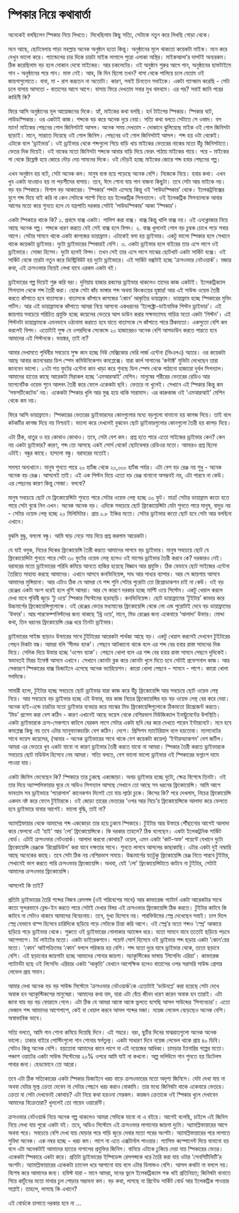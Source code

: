 # স্পিকার নিয়ে কথাবার্তা

অনেকেই বলছিলেন স্পিকার নিয়ে লিখতে। লিখেছিলাম কিছু সত্যি, সেটাকে নতুন করে লিখছি গোড়া থেকে।

মনে আছে, ছোটবেলায় পাড়া মহল্লায় অনেক অনুষ্ঠান হতো কিন্তু। অনুষ্ঠানের মূলে থাকতো কয়েকটা মাইক। মনে করে দেখুন ভালো করে। প্যান্ডেলের চার দিকে চারটা মাইক লাগালে পুরো এলাকা অস্থির। মাইকআলা’র দাপটই অন্যরকম। ঠিক করেছিলাম বড় হলে দোকান দেবো মাইকের। আর চকলেটের।  ওই অনুষ্ঠান শুরুর আগে গান, অনুষ্ঠানের হাফটাইমে গান - অনুষ্ঠানের পরে গান। মাফ নেই। আহ, কি দিন ছিলো তখন? বাসা থেকে পালিয়ে চলে যেতাম ওই জায়গাগুলোতে। বাবা, মা - রাগ করতেন না অতোটা। কারণ, সবাই চিনতেন সবাইকে। একটা গ্যান্জাম করেছি - সেটা চলে বাসায় আসতো - বাতাসের আগে আগে। বাসায় ফিরে দেখতাম সবার মুখ থমথমে। এর পর? সবাই জানি পরের কাহিনী কি?

ফিরে আসি অনুষ্ঠানের মূল আয়োজনের দিকে। হ্যাঁ, মাইকের কথা বলছি। হর্ন টাইপের স্পিকার।  স্পিকার বটে, লাউডস্পিকার। ওর একটাই কাজ। শব্দকে বড় করে অনেক দুরে নেয়া। সত্যি কথা বলতে সেটাতে সে ওস্তাদ। বস ম্যান! মাইকের পেছনের গোল জিনিসটাই আসল। অনেক সময় দেখতাম - দোকানে ঝুলিয়েছে মাইক ওই গোল জিনিসটা ছাড়াই। মানে, সারাতে দিয়েছে ওই গোল জিনিস। পেছনের ওই গোল জিনিসটাই আসল। শব্দ হয় ওটা থেকেই। এটাকে বলে ‘ড্রাইভার’। ওই ড্রাইভার থেকে শব্দগুলো গিয়ে বাড়ি খায় মাইকের ভেতরের নাকের মতো উঁচু জিনিসটাতে। ভেতর দিক দিয়েই। ওই নাকের মতো জিনিসটা শব্দকে আবার বাড়ি দিয়ে ফেরৎ পাঠায় মাইকের গায়ে। পরে - মাইকের গা থেকে রিফ্লেক্ট হয়ে জোরে দৌড় দেয় সামনের দিকে। ওই দৌড়ই হচ্ছে মাইকের জোরে শব্দ হবার পেছনের গল্প।    

এখন অনুষ্ঠান হয় বটে, সেটা অনেক কম। মানুষ ব্যস্ত হয়ে পড়েছে অনেক বেশি। নিজেকে নিয়ে। হবার কথা। এখন খুব একটা যাওয়াও হয় না পড়শীদের বাসায়। তবে, ঈদে শোনা যায় গান বাজনা কিছুটা। তবে সেটা আর মাইকে নয়।  বড় বড় স্পিকারে। বিশাল বড় আকারের। ‘স্পিকার’ শব্দটা এসেছে কিন্তু ওই ‘লাউডস্পিকার’ থেকে। ইলেকট্রনিক্সের যুগে শব্দ দিয়ে যাই করি না কেন সেটাকে পাল্টে নিতে হয় ইলেকট্রিক সিগন্যালে। ওই ইলেকট্রিক সিগন্যালকে আবার আগের মতো করে শুনতে হলে যে যন্ত্রপাতি দরকার সেটাই ‘লাউডস্পিকার’ আকা ‘স্পিকার’।  

একটা স্পিকারে থাকে কি? ১. প্রথমে বাক্স একটা। পালিশ করা বাক্স। বাক্স কিন্তু খালি বাক্স নয়। এই এনক্লোজার নিয়ে আছে অনেক গল্প। শব্দকে ধারণ করতে যেই সেই বাক্স হলে বিপদ। ২. বাক্স খুললেই গোল বড় চুম্বক চোখে পড়ে সবার আগে। সেটার সামনে থাকে একটা কাগজের ডায়াফ্রাম। এটাকেই বলা হয় ড্রাইভার। একটু ভালো স্পিকার হলে সেখানে থাকে কয়েকটা ড্রাইভার। দুটো ড্রাইভারের স্পিকারই বেশি। ৩. একটা ড্রাইভার হলে বাইরের তার এসে লাগে ওই ড্রাইভারে। সোজা হিসেব। দুটো হলেই বিপদ। তখন সেই তার এসে লাগে মাঝের ছোটখাট একটা সার্কিট বক্সে। ওই সার্কিট থেকে তারটা নতুন করে ডিস্ট্রিবিউট হয় দুটো ড্রাইভারে। এই সার্কিট বক্সটাই হচ্ছে ‘ক্রসওভার নেটওয়ার্ক’। মজার কথা, এই ক্রসওভার নিয়েই লেখা যাবে এরকম একটা বই।

ড্রাইভারের গল্প দিয়েই শুরু করি বরং। দুনিয়ায় হাজার রকমের ড্রাইভার থাকলেও তাদের কাজ একটাই। ইলেকট্রিক্যাল সিগন্যাল থেকে শব্দ তৈরী করা। হোক সেটা কাঁচ ভাঙ্গার শব্দ অথবা কিংকংয়ের হুঙ্কার! আর এই সাউন্ড ওয়েভ তৈরী করতে কাঁপাতে হবে বাতাসকে। বাতাসকে কাঁপাবে কাগজের ‘কোন’ আকৃতির  ডায়াফ্রাম। ডায়াফ্রাম হচ্ছে স্পিকারের মুভিং পার্টস। আর এই ডায়াফ্রামকে কাঁপাতে আমরা নিয়ে আসবো একধরনের ‘ইলেক্ট্রো-ডাইনামিক পিস্টন ড্রাইভার’। এই জায়গায় সবচেয়ে পরিচিত প্রযুক্তি হচ্ছে কয়েলের ভেতরে আপ ডাউন করার সক্ষমতাসহ গাড়ির মতো একটা ‘পিস্টন’। এই পিস্টনটা ডায়াফ্রামকে এমনভাবে ওঠানামা করাতে হবে যাতে বাতাসকে সে কাঁপাতে পারে ঠিকমতো। একসুতো বেশি কম করলেই বিপদ। এতোটাই সুক্ষ যে ওপরদিকে সেকেন্ডে ২০ হাজারেরও অনেক বেশি আপডাউন করতে পারতে হবে আমাদের এই পিস্টনকে। ভয়ঙ্কর, তাই না?

আমার দেখামতে পৃথিবীর সবচেয়ে সুক্ষ কান হচ্ছে নিউ মেক্সিকোর ভেরি লার্জ এন্টেনা \(ভিএলএ\) অ্যারে। ওর কয়েকটা আছে আবার ক্যানবেরার ডিপ স্পেস কমিউনিকেশন কমপ্লেক্সে। যারা কার্ল সাগানের ‘কন্টাক্ট’ মুভিটা দেখেছেন তারা জানবেন ভালো। ২৭টা শত ফুটের এন্টেনা কান খাড়া করে শুনছে ডিপ স্পেস থেকে পাঠানো হাজারো দুর্বল সিগন্যাল। আমাদের হাতের কাছে আরেকটা মিরাকল হচ্ছে ‘এমআরআই’ মেশিন। মানুষের শরীরের ভেতরের রেডিও আর ম্যাগনেটিক ওয়েভ শুনে আলবৎ তৈরী করে ফেলে একেকটা ছবি। ভেতরে না খুলেই। সেখানে এই স্পিকার কিন্তু কম ‘সফসটিকেটেড’ নয়। একেকটা স্পিকার খুলি আর মুগ্ধ হয়ে থাকি সারামাস। এর কারুকাজ ওই ‘এমআরআই’ মেশিন থেকে কম নয়।  

ফিরে আসি ডায়াফ্রামে। স্পিকারের ভেতরের ড্রাইভারদের কোনগুলোর মধ্যে বড়গুলো বানানো হয় কাগজ দিয়ে। তাই বলে কটকটির কাগজ দিয়ে নয় নিশ্চয়ই। ভালো করে দেখলেই বুঝবেন ছোট ড্রাইভারগুলোর কোনগুলো তৈরী হয় কাপড় দিয়ে।

এটা ঠিক, ধাতুর ও হয় কোথাও কোথাও। তবে, সেটা বেশ কম। প্রশ্ন হতে পারে এতো সাইজের ড্রাইভার কেন? কেন নয় একটা ড্রাইভার? কারণ, শব্দ তো আসছে একই সোর্স থেকে! ছোটবেলার রেডিওর মতো। আমারও প্রশ্ন ছিলো এটাই। বন্ধুর কাছে। হাসলো বন্ধু। বরাবরের মতোই।

সমস্যা অন্যখানে। মানুষ শুনতে পারে ২০ হার্টজ থেকে ২০,০০০ হার্টজ পর্যন্ত। এটা বেশ বড় রেঞ্জ নয় শুধু - অনেক অনেক বড় রেঞ্জ। আসলেই তাই। এই এক পিস্টন দিয়ে এতো বড় রেঞ্জ বানানো অসম্ভবই নয়, এটা পারবে না কেউ। এর পেছনের কারণ কিন্তু সোজা। বলবো?

মানুষ সবচেয়ে ছোট যে ফ্রিকোয়েন্সিটা শুনতে পারে সেটার ওয়েভ লেন্থ হচ্ছে ৩০ ফুট। মাত্র! সেটার ডায়াফ্রাম কতো হতে পারে সেটা বুঝে নিন এখন। অনেক অনেক বড়। এদিকে সবচেয়ে ছোট ফ্রিকোয়েন্সিটা যেটা শুনতে পারে মানুষ, বাদুড় নয় - সেটার ওয়েভ লেন্থ হচ্ছে ২০ মিলিমিটার। প্রায় ০.৮ ইঞ্চির মতো। সেটার ড্রাইভার কতো ছোট হবে সেটা আর বলছিনা এখানে।

বুঝলি বুদ্ধু, বললো বন্ধু। আমি ঘাড় নেড়ে সায় দিয়ে প্রশ্ন করলাম আরেকটা।

যে যাই বলুক, নিচের দিকের ফ্রিকোয়েন্সি তৈরী করতে আমাদের লাগবে বড় ড্রাইভার। মানুষ সবচেয়ে ছোট যে ফ্রিকোয়েন্সিটা শুনতে পারে সেটা ৩০ ফুটের ওয়েভ লেন্থ হলেও ওই মাপের ড্রাইভার তৈরী করবে কে? দরকারও নেই। বরাবরের মতো ড্রাইভারের পরিধি কমিয়ে আনতে হাজির হয়েছে বিজ্ঞান আর প্রযুক্তি। ঠিক যেভাবে ছোট সাইজের এন্টেনা তৈরিতে সাহায্য করছে আমাদের। এখানে আসবে কনভিনিয়েন্স, সাধ আর সাধ্যর ব্যাপার। আর সে জায়গায় আসবে আমাদের মুন্সিয়ানা। আর এটাও ঠিক যে আমরা যে শব্দ শুনি সেটার পুরোটা তো রিপ্রোডাকশন চাই না কেউ। ওই বড় রেঞ্জের একটা অংশ ধরেই হলে খুশি আমরা। আর সে কারণে দরকার হচ্ছে মাল্টি ওয়ে সিস্টেম। একটু খেয়াল করলে দেখা যাবে পৃথিবী জুড়ে ‘টু ওয়ে’ স্পিকার সিস্টেমের ছড়াছড়ি। কনভিনিয়েন্স। ছোট ডায়াফ্রামের ‘টুইটার’ কাভার করে উচ্চমার্গের ফ্রিকোয়েন্সিগুলোকে। ওই রেঞ্জের ভেতর মধ্যমানের ফ্রিকোয়েন্সি থেকে লো এন্ড পুরোটাই দেবে বড় ডায়াফ্রামের ‘উফার’। আর পারফেক্শনিস্টদের জন্য থাকছে ‘থ্রি ওয়ে’, মানে, মিড রেঞ্জের জন্য একেবারে ‘আলাদা’ উফার। মোদ্দা কথা, তিন ধরনের ফ্রিকোয়েন্সি রেঞ্জ ধরে তিনটা ড্রাইভার।

ড্রাইভারের সাইজ ছাড়াও উফারের সাথে টুইটারের আরেকটা পার্থক্য আছে বড়। একটু খেয়াল করলেই দেখবেন টুইটারের পেছন দিকটা বন্ধ। আমরা বলি ‘সীলড ব্যাক’। পেছনে আটকানো থাকে বলে এর শব্দ বের হবার রাস্তা সামনের দিক দিয়ে। সেদিক দিয়ে উফার হচ্ছে ‘ওপেন ব্যাক’। পেছনে খোলা বলে এর শব্দ বের হবার রাস্তা সামনে পেছনে দুদিকেই। স্বভাবতই মিরর ইফেক্ট আসবে এখানে। সেখানে কোনটা ব্লক করে কোনটা খুলে দিতে হবে সেটাই প্রফেশনাল কাজ। আর সেকারণে স্পিকারের বাক্স ডিজাইনে এসেছে অনেক ভ্যারিয়েশন। কারো খোলা পেছনে - সামনে - পাশে। কারো খোলা সবদিকে।

সামারী হলো, টুইটার হচ্ছে সবচেয়ে ছোট ড্রাইভার যারা কাজ করে উঁচু ফ্রিকোয়েন্সি আর সবচেয়ে ছোট ওয়েভ লেন্থ নিয়ে। আর সবচেয়ে বড় ড্রাইভার হচ্ছে এই উফার, যার কাজ নিচের ফ্রিকোয়েন্সির বড় বড় ওয়েভ লেন্থ বের করে দেয়া। অনেক হাই-এন্ডে চারটার মতো ড্রাইভার ব্যবহার করে মাঝের মিড ফ্রিকোয়েন্সিগুলোকে ঠিকমতো রিপ্রেজেন্ট করতে। ‘মিড’ প্রসেস করা বেশ কঠিন - কারণ এখানেই আছে ভয়েস থেকে বেশিরভাগ মিউজিক্যাল ইনস্ট্রুমেন্টের উপস্থিতি। একটা ড্রাইভারকে  ক্রস-সেকশনে কাটলে যেরকম লাগে সেটার একটা ছবি বের করে দেখতে পারেন ইন্টারনেটে। মনে হবে কমপ্লেক্স কিছু নয় তবে এটার ম্যানুফ্যাকচারিং বেশ কঠিন। দেশে। প্রিসিশন ম্যাটেরিয়াল বলে হয়তোবা। ম্যাগনেটের সাথে ভয়েস কয়েলের, \(আবার - অনেক ড্রাইভারের সাথে থাকে বেশ কয়েকটা কয়েল\) ‘ইন্টারঅ্যাকশন’ বেশ জটিল। আমরা এর ভেতরে খুব একটা যাবো না কারণ ড্রাইভার তৈরী করতে যাবো না আমরা। স্পিকার তৈরী করতে ড্রাইভারকে সবচেয়ে ছোট মডিউল হিসেবে নেব আমরা। সত্যি বলতে, বেশ ভালো ভালো ড্রাইভার ওই স্পিকারের ভগ্নাংশ দামে পাওয়া যায়।    

একটা জিনিস ভেবেছেন কি? স্পিকারে তার ঢুকছে একজোড়া। অথচ ড্রাইভার হচ্ছে দুটো, ক্ষেত্র বিশেষে তিনটা। ওই তার দিয়ে অ্যাম্পলিফায়ার ঘুরে যে অডিও সিগন্যাল আসছে সেখানে তো আছে সব ধরনের ফ্রিকোয়েন্সি। আমি আগে ভাবতাম সব ড্রাইভারে ‘প্যারালাল’ কানেকশন দিলেই তো যায় ল্যাঠা চুকে। কিসের কি? পরে দেখলাম, নিচের ফ্রিকোয়েন্সি একদম নষ্ট করে ফেলে টুইটারকে। ওই জোড়া তারের ভেতরের ‘ওপর আর নিচে’র ফ্রিকোয়েন্সিকে আলাদা করে ফেলতে হবে ড্রাইভারে যাবার আগেই। ভালো বুদ্ধি, তাই না?

অ্যামপ্লিফায়ার থেকে আমাদের শব্দ একজোড়া তার হয়ে ঢুকবে স্পিকারে। টুইটার আর উফারে পৌঁছানোর আগেই আলাদা করে ফেলবো এই ‘হাই’ আর ‘লো’ ফ্রিকোয়েন্সিকে। কি দরকার তাহলে? ঠিক বলেছেন। একটা ইলেকট্রনিক সার্কিট বোর্ড। এটাই ক্রসওভার নেটওয়ার্ক। আলাদা করবো কোথায়? ওয়েল, এমন একটা ‘কাট-অফ’ পয়েন্টে যেখানে দুটো ফ্রিকোয়েন্সি রেঞ্জকে ‘রিপ্রোডিউস’ করা যাবে দক্ষতার সাথে। শুনতে লাগবে আসলের কাছাকাছি। এটার একটা দুই নাম্বারি আছে অনেকের কাছে। তবে সেটা ঠিক নয় বেশিরভাগ সময়ে। উচ্চমার্গের যতটুকু ফ্রিকোয়েন্সি রেঞ্জ নিতে পারবে টুইটার, সেখানেই ভাগ করতে পারি ক্রসওভার ফ্রিকোয়েন্সি। অথবা, যেই ‘লো’ ফ্রিকোয়েন্সিটাতে কাটবে না টুইটার, সেটাই আমাদের ক্রসওভার ফ্রিকোয়েন্সি।  

আসলেই কি তাই?

প্রতিটা ড্রাইভারের তৈরি শব্দের নিজস্ব রেসপন্স \(ওই পরিবেশের সাথে\) আর কাভারেজ প্যাটার্ন একটা আরেকটার সাথে কতো সুন্দরভাবে ব্লেন্ড-ইন করতে পারে সেটাই দেখার বিষয় এই ক্রসওভার ফ্রিকোয়েন্সি ঠিক করতে। টুইটার কাটবে কি কাটবে না সেটাও থাকবে আমাদের বিবেচনায়। তবে, মুখ্য হিসেবে নয়। পারফিউমের স্প্রে দেখেছেন সবাই। চাপ দিলে স্প্রে যেভাবে বাস্প হিসেবে চারিদিকে ছড়িয়ে পড়ে সেটাকে চিন্তা করি আগে। ওই স্প্রে’র মতো শব্দও ‘স্প্রে’ আকারে ছড়িয়ে পড়ে ড্রাইভার থেকে। শুরুতে ওই ড্রাইভারের গোলাকার অ্যাঙ্গেল ধরে। যতো সামনে যাবে ততোই ছড়িয়ে পড়বে আশেপাশে। টর্চ লাইটের মতো। একটা ডাইরেকশনে। পয়েন্ট সোর্স হিসেবে ওই ড্রাইভার শব্দ ছড়ায় একটা ‘কোন’য়ের মতো। ‘কোন’ আইসক্রিমের ‘কোন’ বললে পরিস্কার হয় বেশি। শব্দ যতো দুরে যাবে ড্রাইভার থেকে, ততো ছড়াবে বেশি। এই ছড়ানোর জায়গাটা হচ্ছে আমাদের শোনার জায়গা। অ্যাকুস্টিকের ভাষায় ‘লিসেনিং এরিয়া’। কাভারেজ প্যাটার্নটা হছে ওই লিসেনিং এরিয়ার একটা ‘আকৃতি’ যেখানে আপেক্ষিক হলেও বাতাসের ওপর সরাসরি সাউন্ড প্রেসার লেভেল প্রায় সমান।   

আমার দেখা অনেক বড় বড় সাউন্ড সিস্টেমে ‘ক্রসওভার নেটওয়ার্ক’কে এতোটাই ‘ডাউনপ্লে’ করা হয়েছে সেটা দেখে অবাক হন অ্যাকুস্টিকসের মানুষেরা। আমাদের কথা বাদ, যারা এটা বেঁচে জীবন ধারণ করেন অবাক হন তারাই। এটা জানা যায় বড় বড় ফোরামে গেলে। এটা ঠিক যে আমরা আস্তে আস্তে ভুলতে বসেছি আসল সাউন্ডের ‘সিগনেচার’। এতো ভেজাল শব্দ আমাদের আশেপাশে, কেই বা খেয়াল করবে আসল শব্দের মজা। নয়েজ লেভেল বেড়েছেও অনেক বেশি। অস্বাভাবিক ভাবে।

সত্যি বলতে, আমি গান শোনা কমিয়ে দিয়েছি দিনে। এই শহরে। বরং, ছুটির দিনের মাঝরাতগুলো অনেক অনেক ভালো। ঢাকার বাইরে পোস্টিংগুলো গান শোনার স্বর্গতুল্য। একটা সাধারণ দিনে নয়েজ লেভেল থাকে প্রায় ৪০ ডিবি। সেটাও কিন্তু অনেক বেশি। হয়তোবা আমাদের কানে লাগে না এই নয়েজের আধিক্য। চামড়ার ট্যানারির গল্পের মতো। পঞ্চাশ ওয়াটের একটা সাউন্ড সিস্টেমের ২০% ওপরে আমি যাই না কখনো। অল্প ভলিউমে গান শুনতে হয় ডিটেলস পাবার জন্য। হেডফোনে তো আরো।

তবে এটা ঠিক সত্যিকারের একটা স্পিকার ডিজাইনে খরচ বাড়ে ক্রসওভারের মতো অদৃশ্য জিনিসে। যেটা দেখা যায় না অথবা যেটার মূল্য ক্রেতা দেবেন না সেটার পেছনে খরচ করাও বোকামি।  তার মধ্যে জিনিষটা থাকে একেবারে ভেতরে। ক্রেতা বা সেটা দেখবেনই কোথায়? এটা নিয়ে কথা হয়ওনা সেরকম। কয়জন ক্রেতাকে ওই স্পিকার খুলে দেখাবেন আমাদের বিক্রেতারা? খুললেই তো গায়েব ওয়ারেন্টি।

ক্রসওভার নেটওয়ার্ক নিয়ে অনেক গল্প থাকলেও আমরা সেদিকে যাবো না এ বইয়ে। আগেই বলেছি, চাইলে এই জিনিস নিয়ে লেখা যায় পুরো একটা বই। তবে, অডিও সিস্টেমে এই ক্রসওভার লাগানোর জায়গা দুটো। অ্যামপ্লিফায়ারের আগে অথবা পরে। সবচেয়ে বেশি দেখা যায় ঘোড়ার পরে গাড়ি জুড়ে দেবার মতো পরের অংশটা। অ্যামপ্লিফায়ারের পরে লাগাতে সুবিধা অনেক। এক নম্বর হচ্ছে - খরচ কম। লাগে না এতে এক্সটার্নাল পাওয়ার। প্যাসিভ কম্পোনেন্ট দিয়ে বানানো হয় বলে এটা অনেকটাই আমাদের হাতের নাগালের প্রযুক্তির জিনিস। বানিয়ে এটাকে ঢুকিয়ে দেয়া যায় স্পিকারের ভেতর। একেকটা স্পিকারে একটা করে। প্রতিটা ড্রাইভারের ইম্পিডেন্স রেসপন্সকে ধরে তৈরি করা যায় ওটার ‘সেনসিটিভিটি’র অংশটা। অ্যামপ্লিফায়ারের একেকটা চ্যানেল ধরে আগানো যায় বলে এটার ডিমান্ডও বেশি। আসল কথাটা না বললে নয়। বিশেষ করে আমাদের জন্য। হবিস্ট যারা - মানে আমরা, মনের ভুলে ইলেকট্রিক্যাল শক খাই প্রতিনিয়ত; জিনিষটা বানাতে গিয়ে কার্টুনের মতো মাথার চুল পোড়ার সম্ভাবনা কম। বড় কথা, লাগছে না প্রিন্টেড সার্কিট বোর্ড আর ইলেকট্রিক পাওয়ার সাপ্লাই। তাহলে, লাগছে কি এখানে?

এই বোর্ডকে চালাতে দরকার হবে না ...






